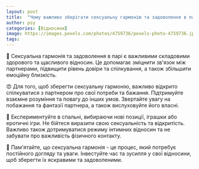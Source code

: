 ```yaml
---
layout: post
title:  "Чому важливо зберігати сексуальну гармонію та задоволення в парі?"
author: psy
categories: [Відносини]
image: https://images.pexels.com/photos/4759736/pexels-photo-4759736.jpeg?auto=compress&cs=tinysrgb&fit=crop&h=627&w=1200
tags: 
---
```


🌟 Сексуальна гармонія та задоволення в парі є важливими складовими здорового та щасливого відносин. Це допомагає зміцнити зв'язок між партнерами, підвищити рівень довіри та спілкування, а також збільшити емоційну близкість.

😍 Для того, щоб зберегти сексуальну гармонію, важливо відкрито спілкуватися з партнером про свої потреби та бажання. Підтримуйте взаємне розуміння та повагу до інших умов. Звертайте увагу на побажання та фантазії партнера, а також вислуховуйте його власні.

💑 Експериментуйте в спальні, вибираючи нові позиції, іграшки або еротичні ігри. Не бійтеся виразити свою сексуальність та відкритість. Важливо також дотримуватися режиму інтимних відносин та не забувати про важливість фізичного контакту.

🌺 Пам'ятайте, що сексуальна гармонія - це процес, який потребує постійного догляду та уваги. Інвестуйте час та зусилля у свої відносини, щоб зберегти їх яскравими та задоволеними.



